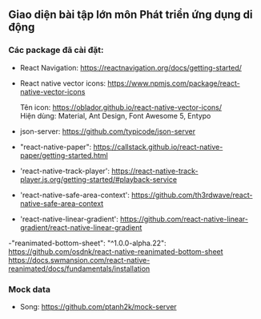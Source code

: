 ## Giao diện bài tập lớn môn Phát triển ứng dụng di động

### Các package đã cài đặt:

- React Navigation:
  https://reactnavigation.org/docs/getting-started/

- React native vector icons:
  https://www.npmjs.com/package/react-native-vector-icons <br />

  Tên icon: https://oblador.github.io/react-native-vector-icons/ <br />
  Hiện dùng: Material, Ant Design, Font Awesome 5, Entypo <br />

- json-server:
  https://github.com/typicode/json-server

- "react-native-paper":
  https://callstack.github.io/react-native-paper/getting-started.html <br/>

- 'react-native-track-player':
  https://react-native-track-player.js.org/getting-started/#playback-service

- 'react-native-safe-area-context':
  https://github.com/th3rdwave/react-native-safe-area-context

- 'react-native-linear-gradient':
  https://github.com/react-native-linear-gradient/react-native-linear-gradient

-"reanimated-bottom-sheet": "^1.0.0-alpha.22":
  https://github.com/osdnk/react-native-reanimated-bottom-sheet
  https://docs.swmansion.com/react-native-reanimated/docs/fundamentals/installation

### Mock data

- Song: https://github.com/ptanh2k/mock-server
